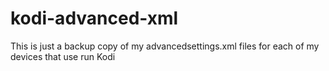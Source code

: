# kodi-advanced-xml

This is just a backup copy of my advancedsettings.xml files for each of my devices that use run Kodi
